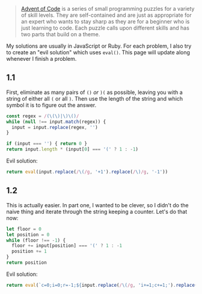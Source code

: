 > [Advent of Code] is a series of small programming puzzles for a variety
> of skill levels. They are self-contained and are just as appropriate for
> an expert who wants to stay sharp as they are for a beginner who is just
> learning to code. Each puzzle calls upon different skills and has two
> parts that build on a theme.

[Advent of Code]: http://adventofcode.com

My solutions are usually in JavaScript or Ruby. For each problem, I also try to create an "evil solution" which uses `eval()`. This page will update along whenever I finish a problem.

## 1.1

First, eliminate as many pairs of `()` _or_ `)(` as possible, leaving you with a string of either all `(` or all `)`. Then use the length of the string and which symbol it is to figure out the answer.

```js
const regex = /(\(\)|\)\()/
while (null !== input.match(regex)) {
  input = input.replace(regex, '')
}

if (input === '') { return 0 }
return input.length * (input[0] === '(' ? 1 : -1)
```

Evil solution:

```js
return eval(input.replace(/\(/g, '+1').replace(/\)/g, '-1'))
```

## 1.2

This is actually easier. In part one, I wanted to be clever, so I didn't do the naive thing and iterate through the string keeping a counter. Let's do that now:

```js
let floor = 0
let position = 0
while (floor !== -1) {
  floor += input[position] === '(' ? 1 : -1
  position += 1
}
return position
```

Evil solution:

```js
return eval(`c=0;i=0;r=-1;${input.replace(/\(/g, 'i+=1;c+=1;').replace(/\)/g, 'i-=1;c+=1;if(r<0&&i===-1){r=c+0}')};r`)
```

